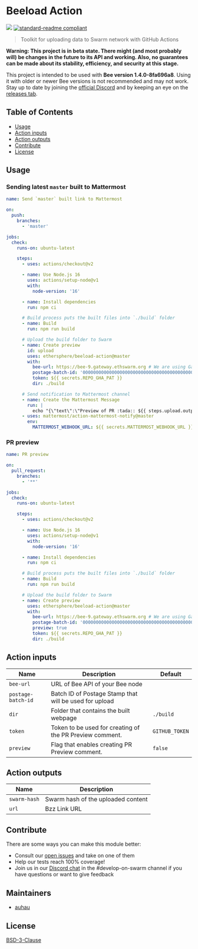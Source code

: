 # Beeload Action

[![](https://img.shields.io/badge/made%20by-Swarm-blue.svg?style=flat-square)](https://swarm.ethereum.org/)
[![standard-readme compliant](https://img.shields.io/badge/standard--readme-OK-brightgreen.svg?style=flat-square)](https://github.com/RichardLitt/standard-readme)

> Toolkit for uploading data to Swarm network with GitHub Actions

**Warning: This project is in beta state. There might (and most probably will) be changes in the future to its API and working. Also, no guarantees can be made about its stability, efficiency, and security at this stage.**

This project is intended to be used with **Bee version <!-- SUPPORTED_BEE_START -->1.4.0-8fa696a8<!-- SUPPORTED_BEE_END -->**. Using it with older or newer Bee versions is not recommended and may not work. Stay up to date by joining the [official Discord](https://discord.gg/GU22h2utj6) and by keeping an eye on the [releases tab](https://github.com/ethersphere/bee-js/releases).

## Table of Contents

- [Usage](#usage)
- [Action inputs](#action-inputs)
- [Action outputs](#action-outputs)
- [Contribute](#contribute)
- [License](#license)

## Usage

### Sending latest `master` built to Mattermost

```yaml
name: Send `master` built link to Mattermost

on:
  push:
    branches:
      - 'master'

jobs:
  check:
    runs-on: ubuntu-latest

    steps:
      - uses: actions/checkout@v2

      - name: Use Node.js 16
        uses: actions/setup-node@v1
        with:
          node-version: '16'

      - name: Install dependencies
        run: npm ci

      # Build process puts the built files into `./build` folder
      - name: Build
        run: npm run build

      # Upload the build folder to Swarm
      - name: Create preview
        id: upload
        uses: ethersphere/beeload-action@master
        with:
          bee-url: https://bee-9.gateway.ethswarm.org # We are using Gateway node that allows small sized files/sites to be uploaded
          postage-batch-id: '0000000000000000000000000000000000000000000000000000000000000000' # Postage Stamps are replaced on Gateway, so we are using dummy string to pass input validations
          token: ${{ secrets.REPO_GHA_PAT }}
          dir: ./build

      # Send notification to Mattermost channel
      - name: Create the Mattermost Message
        run: |
          echo "{\"text\":\"Preview of PR :tada:: ${{ steps.upload.outpus.preview-url }}\"}" > mattermost.json
      - uses: mattermost/action-mattermost-notify@master
        env:
          MATTERMOST_WEBHOOK_URL: ${{ secrets.MATTERMOST_WEBHOOK_URL }}
```

### PR preview

```yaml
name: PR preview

on:
  pull_request:
    branches:
      - '**'

jobs:
  check:
    runs-on: ubuntu-latest

    steps:
      - uses: actions/checkout@v2

      - name: Use Node.js 16
        uses: actions/setup-node@v1
        with:
          node-version: '16'

      - name: Install dependencies
        run: npm ci

      # Build process puts the built files into `./build` folder
      - name: Build
        run: npm run build

      # Upload the build folder to Swarm
      - name: Create preview
        uses: ethersphere/beeload-action@master
        with:
          bee-url: https://bee-9.gateway.ethswarm.org # We are using Gateway node that allows small sized files/sites to be uploaded
          postage-batch-id: '0000000000000000000000000000000000000000000000000000000000000000' # Postage Stamps are replaced on Gateway, so we are using dummy string to pass input validations
          preview: true
          token: ${{ secrets.REPO_GHA_PAT }}
          dir: ./build
```

## Action inputs

| Name | Description | Default |
| --- | --- | --- |
| `bee-url` | URL of Bee API of your Bee node | |
| `postage-batch-id` | Batch ID of Postage Stamp that will be used for upload | |
| `dir` | Folder that contains the built webpage | `./build` |
| `token` | Token to be used for creating of the PR Preview comment. | `GITHUB_TOKEN` |
| `preview` | Flag that enables creating PR Preview comment. | `false` |

## Action outputs

| Name | Description |
| --- | --- |
| `swarm-hash` | Swarm hash of the uploaded content |
| `url` | Bzz Link URL |

## Contribute

There are some ways you can make this module better:

- Consult our [open issues](https://github.com/ethersphere/beeload-action/issues) and take on one of them
- Help our tests reach 100% coverage!
- Join us in our [Discord chat](https://discord.gg/wdghaQsGq5) in the #develop-on-swarm channel if you have questions or want to give feedback

## Maintainers

- [auhau](https://github.com/auhau)

## License

[BSD-3-Clause](./LICENSE)

